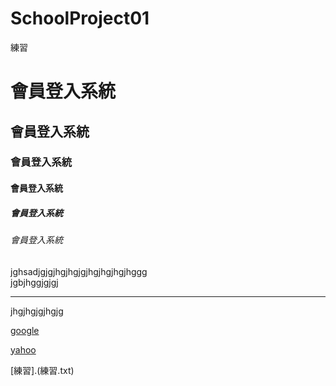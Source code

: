 # SchoolProject01
練習
# 會員登入系統
## 會員登入系統
### 會員登入系統
#### 會員登入系統
##### 會員登入系統
###### 會員登入系統
jghsadjgjgjhgjhgjgjhgjhgjhgjhggg<br>
jgbjhggjgjgj
<hr>
jhgjhgjgjhgjg<br>

[google](http://www.google.com)

[yahoo](http://tw.yahoo.com)

[練習].(練習.txt)
